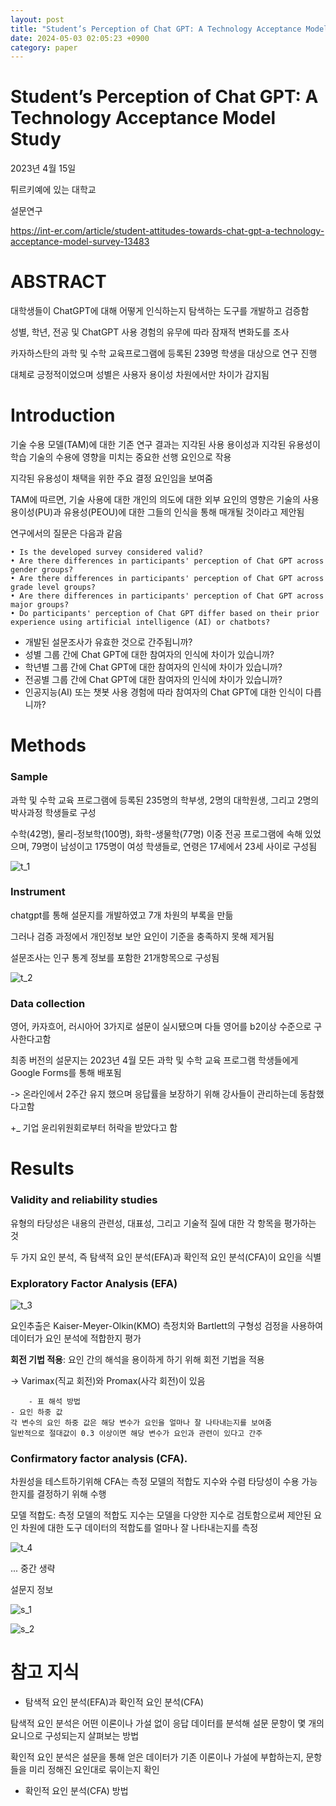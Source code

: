 ```yaml
---
layout: post
title: "Student’s Perception of Chat GPT: A Technology Acceptance Model Study"
date: 2024-05-03 02:05:23 +0900
category: paper
---
```


# Student’s Perception of Chat GPT: A Technology Acceptance Model Study

2023년 4월 15일

튀르키예에 있는 대학교

설문연구

https://int-er.com/article/student-attitudes-towards-chat-gpt-a-technology-acceptance-model-survey-13483

# ABSTRACT

대학생들이 ChatGPT에 대해 어떻게 인식하는지 탐색하는 도구를 개발하고 검증함

성별, 학년, 전공 및 ChatGPT 사용 경험의 유무에 따라 잠재적 변화도를 조사

카자하스탄의 과학 및 수학 교육프로그램에 등록된 239명 학생을 대상으로 연구 진행 



대체로 긍정적이었으며 성별은 사용자 용이성 차원에서만 차이가 감지됨 



# Introduction

기술 수용 모델(TAM)에 대한 기존 연구 결과는 지각된 사용 용이성과 지각된 유용성이 학습 기술의 수용에 영향을 미치는 중요한 선행 요인으로 작용

지각된 유용성이 채택을 위한 주요 결정 요인임을 보여줌

TAM에 따르면, 기술 사용에 대한 개인의 의도에 대한 외부 요인의 영향은 기술의 사용 용이성(PU)과 유용성(PEOU)에 대한 그들의 인식을 통해 매개될 것이라고 제안됨



연구에서의 질문은 다음과 같음 

```
• Is the developed survey considered valid?
• Are there differences in participants' perception of Chat GPT across gender groups?
• Are there differences in participants' perception of Chat GPT across grade level groups?
• Are there differences in participants' perception of Chat GPT across major groups?
• Do participants' perception of Chat GPT differ based on their prior experience using artificial intelligence (AI) or chatbots?
```

- 개발된 설문조사가 유효한 것으로 간주됩니까?
- 성별 그룹 간에 Chat GPT에 대한 참여자의 인식에 차이가 있습니까?
- 학년별 그룹 간에 Chat GPT에 대한 참여자의 인식에 차이가 있습니까?
- 전공별 그룹 간에 Chat GPT에 대한 참여자의 인식에 차이가 있습니까?
- 인공지능(AI) 또는 챗봇 사용 경험에 따라 참여자의 Chat GPT에 대한 인식이 다릅니까?



# Methods

### Sample

과학 및 수학 교육 프로그램에 등록된 235명의 학부생, 2명의 대학원생, 그리고 2명의 박사과정 학생들로 구성

수학(42명), 물리-정보학(100명), 화학-생물학(77명) 이중 전공 프로그램에 속해 있었으며, 79명이 남성이고 175명이 여성 학생들로, 연령은 17세에서 23세 사이로 구성됨



![t_1](\img\2024\Student’s_Perception_of_Chat_GPT__A_Technology_Acceptance_Model_Study\t_1.PNG)

### Instrument

chatgpt를 통해 설문지를 개발하였고 7개 차원의 부록을 만듦

그러나 검증 과정에서 개인정보 보안 요인이 기준을 충족하지 못해 제거됨

설문조사는 인구 통계 정보를 포함한 21개항목으로 구성됨

![t_2](\img\2024\Student’s_Perception_of_Chat_GPT__A_Technology_Acceptance_Model_Study\t_2.PNG)

### Data collection

영어, 카자흐어, 러시아어 3가지로 설문이 실시됐으며 다들 영어를 b2이상 수준으로 구사한다고함 



최종 버전의 설문지는 2023년 4월 모든 과학 및 수학 교육 프로그램 학생들에게 Google Forms를 통해 배포됨

-> 온라인에서 2주간 유지 했으며 응답률을 보장하기 위해 강사들이 관리하는데 동참했다고함

+_ 기업 윤리위원회로부터 허락을 받았다고 함 



# Results

### Validity and reliability studies



유형의 타당성은 내용의 관련성, 대표성, 그리고 기술적 질에 대한 각 항목을 평가하는 것

두 가지 요인 분석, 즉 탐색적 요인 분석(EFA)과 확인적 요인 분석(CFA)이 요인을 식별

### Exploratory Factor Analysis (EFA)

![t_3](\img\2024\Student’s_Perception_of_Chat_GPT__A_Technology_Acceptance_Model_Study\t_3.PNG)

요인추출은  Kaiser-Meyer-Olkin(KMO) 측정치와 Bartlett의 구형성 검정을 사용하여 데이터가 요인 분석에 적합한지 평가

**회전 기법 적용**: 요인 간의 해석을 용이하게 하기 위해 회전 기법을 적용

-> Varimax(직교 회전)와 Promax(사각 회전)이 있음

```
	- 표 해석 방법
- 요인 하중 값
각 변수의 요인 하중 값은 해당 변수가 요인을 얼마나 잘 나타내는지를 보여줌
일반적으로 절대값이 0.3 이상이면 해당 변수가 요인과 관련이 있다고 간주
```



### Confirmatory factor analysis (CFA).

차원성을 테스트하기위해 CFA는 측정 모델의 적합도 지수와 수렴 타당성이 수용 가능한지를 결정하기 위해 수행 

모델 적합도: 측정 모델의 적합도 지수는 모델을 다양한 지수로 검토함으로써 제안된 요인 차원에 대한 도구 데이터의 적합도를 얼마나 잘 나타내는지를 측정

![t_4](\img\2024\Student’s_Perception_of_Chat_GPT__A_Technology_Acceptance_Model_Study\t_4.PNG)



... 중간 생략



설문지 정보

![s_1](\img\2024\Student’s_Perception_of_Chat_GPT__A_Technology_Acceptance_Model_Study\s_1.PNG)



![s_2](\img\2024\Student’s_Perception_of_Chat_GPT__A_Technology_Acceptance_Model_Study\s_2.PNG)









# 참고 지식 

-  탐색적 요인 분석(EFA)과  확인적 요인 분석(CFA)

탐색적 요인 분석은 어떤 이론이나 가설 없이 응답 데이터를 분석해 설문 문항이 몇 개의 요니으로 구성되는지 살펴보는 방법

확인적 요인 분석은 설문을 통해 얻은 데이터가 기존 이론이나 가설에 부합하는지, 문항들을 미리 정해진 요인대로 묶이는지 확인 

- 확인적 요인 분석(CFA) 방법























